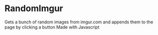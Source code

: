 RandomImgur
===========

Gets a bunch of random images from imgur.com and appends them to the page by clicking a button
Made with Javascript
